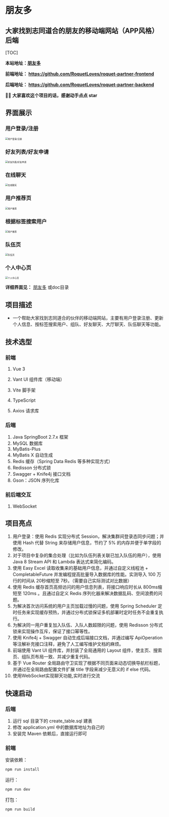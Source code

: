 # 朋友多

## 大家找到志同道合的朋友的移动端网站（APP风格） 后端

[TOC]

**本站地址：[朋友多](https://rendong-frontend.icu/)**

**前端地址： https://github.com/RoquetLoves/roquet-partner-frontend**

**后端地址： https://github.com/RoquetLoves/roquet-partner-backend**

🙏🏻 **大家喜欢这个项目的话，感谢动手点点 star**

## 界面展示

### 用户登录/注册
<img src="https://roquet-1322881756.cos.ap-guangzhou.myqcloud.com/00f66e19ee94efbc10de7db63ff7f81.jpg" alt="用户登录/注册" style="zoom:50%;" />

### 好友列表/好友申请

<img src="https://roquet-1322881756.cos.ap-guangzhou.myqcloud.com/046e9e53cfcbdf770a3fac005387e0c.jpg" alt="好友列表/好友申请" style="zoom:50%;" />

### 在线聊天

<img src="https://roquet-1322881756.cos.ap-guangzhou.myqcloud.com/00f66e19ee94efbc10de7db63ff7f81.jpg" alt="在线聊天" style="zoom:50%;" />

### 用户推荐页

<img src="https://roquet-1322881756.cos.ap-guangzhou.myqcloud.com/6335156ed0eb0add967609e28abceac.jpg" alt="用户推荐" style="zoom:50%;" />

### 根据标签搜索用户

<img src="https://roquet-1322881756.cos.ap-guangzhou.myqcloud.com/img_6.png" alt="用户推荐" style="zoom:50%;" />

### 队伍页

<img src="https://roquet-1322881756.cos.ap-guangzhou.myqcloud.com/4a88315dfb7d3c390ed5c6cd3568e65.jpg" alt="队伍页" style="zoom:50%;" />

### 个人中心页

<img src="https://roquet-1322881756.cos.ap-guangzhou.myqcloud.com/img_1.png" alt="个人中心页" style="zoom:50%;" />

**详细界面见：** [朋友多](https://rendong-frontend.icu/) 或doc目录

## 项目描述

- 一个帮助大家找到志同道合的伙伴的移动端网站，主要有用户登录注册、更新个人信息、按标签搜索用户、组队、好友聊天、大厅聊天、队伍聊天等功能。

## 技术选型

### 前端

1. Vue 3

2. Vant UI 组件库（移动端）

3. Vite 脚手架

4. TypeScript

5. Axios 请求库

### 后端

1. Java SpringBoot 2.7.x 框架
2. MySQL 数据库
3. MyBatis-Plus
4. MyBatis X 自动生成
5. Redis 缓存（Spring Data Redis 等多种实现方式）
6. Redisson 分布式锁
7. Swagger + Knife4j 接口文档
8. Gson：JSON 序列化库

### 前后端交互

1. WebSocket

## 项目亮点

1. 用户登录：使用 Redis 实现分布式 Session，解决集群间登录态同步问题；并使用 Hash 代替 String 来存储用户信息，节约了 5%
   的内存并便于单字段的修改。
2. 对于项目中复杂的集合处理（比如为队伍列表关联已加入队伍的用户），使用 Java 8 Stream API 和 Lambda 表达式来简化编码。
3. 使用 Easy Excel 读取收集来的基础用户信息，并通过自定义线程池 + CompletableFuture 并发编程提高批量导入数据库的性能。实测导入
   100 万行的时间从 20秒缩短至 7秒。（需要自己实际测试对比数据）
4. 使用 Redis 缓存首页高频访问的用户信息列表，将接口响应时长从 800ms缩短至 120ms 。且通过自定义 Redis 序列化器来解决数据乱码、空间浪费的问题。
5. 为解决首次访问系统的用户主页加载过慢的问题，使用 Spring Scheduler 定时任务来实现缓存预热，并通过分布式锁保证多机部署时定时任务不会重复执行。
6. 为解决同一用户重复加入队伍、入队人数超限的问题，使用 Redisson 分布式锁来实现操作互斥，保证了接口幂等性。
7. 使用 Knife4j + Swagger 自动生成后端接口文档，并通过编写 ApiOperation 等注解补充接口注释，避免了人工编写维护文档的麻烦。
8. 前端使用 Vant UI 组件库，并封装了全局通用的 Layout 组件，使主页、搜索页、组队页布局一致、并减少重复代码。
9. 基于 Vue Router 全局路由守卫实现了根据不同页面来动态切换导航栏标题， 并通过在全局路由配置文件扩展 title 字段来减少无意义的
   if else 代码。
10. 使用WebSocket实现聊天功能,实时进行交流

## 快速启动

### 后端

1. 运行 sql 目录下的 create_table.sql 建表
2. 修改 application.yml 中的数据库地址为自己的
3. 安装完 Maven 依赖后，直接运行即可

### 前端

安装依赖：

```bash
npm run install
```

运行：

```bash
npm run dev
```

打包：

```bash
npm run build
```


